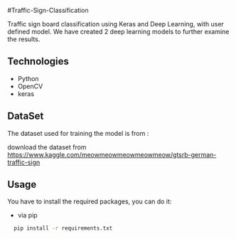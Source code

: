 
#Traffic-Sign-Classification

Traffic sign board classification using Keras and Deep Learning, with user defined model.
We have created 2 deep learning models to further examine the results.

## Technologies

* Python
* OpenCV
* keras


## DataSet

The dataset used for training the model is from :

download the dataset from https://www.kaggle.com/meowmeowmeowmeowmeow/gtsrb-german-traffic-sign


## Usage

You have to install the required packages, you can do it:
* via pip
```bash
  pip install -r requirements.txt
```

